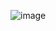 ![image](https://user-images.githubusercontent.com/121459925/231871096-1ee2a422-bf0e-4e0b-99ca-d911c6a73eb5.png)
